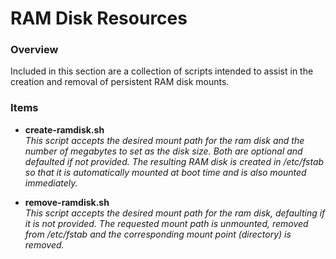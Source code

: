 # RAM Disk Resources #

### Overview ###

Included in this section are a collection of scripts intended to assist in the creation and removal of persistent RAM disk mounts.

### Items ###

* **create-ramdisk.sh**  
  _This script accepts the desired mount path for the ram disk and the number of megabytes to set as the disk size.  Both are optional and defaulted if not provided.  The resulting RAM disk is created in /etc/fstab so that it is automatically mounted at boot time and is also mounted immediately._
 
* **remove-ramdisk.sh**  
  _This script accepts the desired mount path for the ram disk, defaulting if it is not provided.  The requested mount path is unmounted, removed from /etc/fstab and the corresponding mount point (directory) is removed._
